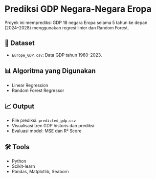 # Prediksi GDP Negara-Negara Eropa

Proyek ini memprediksi GDP 18 negara Eropa selama 5 tahun ke depan (2024–2028) menggunakan regresi linier dan Random Forest.

## 📁 Dataset
- `Europe_GDP.csv`: Data GDP tahun 1960–2023.

## 📊 Algoritma yang Digunakan
- Linear Regression
- Random Forest Regressor

## 📈 Output
- File prediksi: `predicted_gdp.csv`
- Visualisasi tren GDP historis dan prediksi
- Evaluasi model: MSE dan R² Score

## 🛠️ Tools
- Python
- Scikit-learn
- Pandas, Matplotlib, Seaborn
